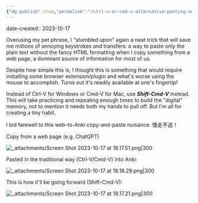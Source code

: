 ```yaml
---
{"dg-publish":true,"permalink":"/ctrl-v-or-cmd-v-alternative-pasting-only-the-plain-text-with-shift-cmd-v/","noteIcon":"2","created":"","updated":""}
---
```


date-created:: 2023-10-17

Overusing my pet phrase, I "stumbled upon" again a neat trick that will save me millions of annoying keystrokes and transfers: a way to paste only the plain text without the fancy HTML formatting when I copy something from a web page, a dominant source of information for most of us.

Despite how simple this is, I thought this is something that would require installing some browser extension/plugin and what's worse using the mouse to accomplish. Turns out it's readily available at one's fingertip!

Instead of Ctrl-V for Windows or Cmd-V for Mac, use ***Shift-Cmd-V*** instead. This will take practicing and repeating enough times to build the "digital" memory, not to mention it needs both my hands to pull off. But I'm all for creating a tiny habit.

I bid farewell to this web-to-Anki copy-and-paste nuisance. 慢走不送！

Copy from a web page (e.g. ChatGPT)

![_attachments/Screen Shot 2023-10-17 at 18.17.51.png|300](/img/user/_attachments/Screen%20Shot%202023-10-17%20at%2018.17.51.png)

Pasted in the traditional way (Ctrl-V/Cmd-V) into Anki:

![_attachments/Screen Shot 2023-10-17 at 18.18.29.png|300](/img/user/_attachments/Screen%20Shot%202023-10-17%20at%2018.18.29.png)

This is how it'll be going forward (Shift-Cmd-V):

![_attachments/Screen Shot 2023-10-17 at 18.17.21.png|300](/img/user/_attachments/Screen%20Shot%202023-10-17%20at%2018.17.21.png)
